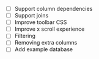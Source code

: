 - [ ] Support column dependencies
- [ ] Support joins
- [ ] Improve toolbar CSS
- [ ] Improve x scroll experience
- [ ] Filtering
- [ ] Removing extra columns
- [ ] Add example database